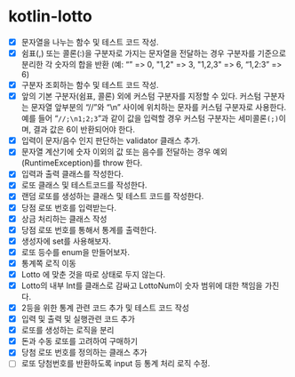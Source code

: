 # kotlin-lotto

- [x] 문자열을 나누는 함수 및 테스트 코드 작성.
- [x] 쉼표(,) 또는 콜론(:)을 구분자로 가지는 문자열을 전달하는 경우 구분자를 기준으로 분리한 각 숫자의 합을 반환 (예: “” => 0, "1,2" => 3, "1,2,3" => 6, “1,2:3” => 6)
- [x] 구분자 조회하는 함수 및 테스트 코드 작성.
- [x] 앞의 기본 구분자(쉼표, 콜론) 외에 커스텀 구분자를 지정할 수 있다. 커스텀 구분자는 문자열 앞부분의 “//”와 “\n” 사이에 위치하는 문자를 커스텀 구분자로 사용한다. 예를 들어 “`//;\n1;2;3`”과 같이 값을 입력할 경우 커스텀 구분자는 세미콜론`(;)`이며, 결과 값은 6이 반환되어야 한다.
- [x] 입력이 문자/음수 인지 판단하는 validator 클래스 추가.
- [x] 문자열 계산기에 숫자 이외의 값 또는 음수를 전달하는 경우 예외(RuntimeException)를 throw 한다.
- [x] 입력과 출력 클래스를 작성한다.
- [x] 로또 클래스 및 테스트코드를 작성한다.
- [x] 랜덤 로또를 생성하는 클래스 및 테스트 코드를 작성한다.
- [x] 당점 로또 번호를 입력받는다.
- [x] 상금 처리하는 클래스 작성
- [x] 당점 로또 번호를 통해서 통계를 출력한다.
- [x] 생성자에 set를 사용해보자.
- [x] 로또 등수를 enum을 만들어보자.
- [x] 통계쪽 로직 이동
- [x] Lotto 에 맞춘 것을 따로 상태로 두지 않는다.
- [x] Lotto의 내부 Int를 클래스로 감싸고 LottoNum이 숫자 범위에 대한 책임을 가진다.
- [x] 2등을 위한 통계 관련 코드 추가 및 테스트 코드 작성
- [x] 입력 및 출력 및 실행관련 코드 추가
- [x] 로또를 생성하는 로직을 분리
- [x] 돈과 수동 로또를 고려하여 구매하기
- [x] 당첨 로또 번호를 정의하는 클래스 추가
- [ ] 로또 당첨번호를 반환하도록 input 등 통계 처리 로직 수정.